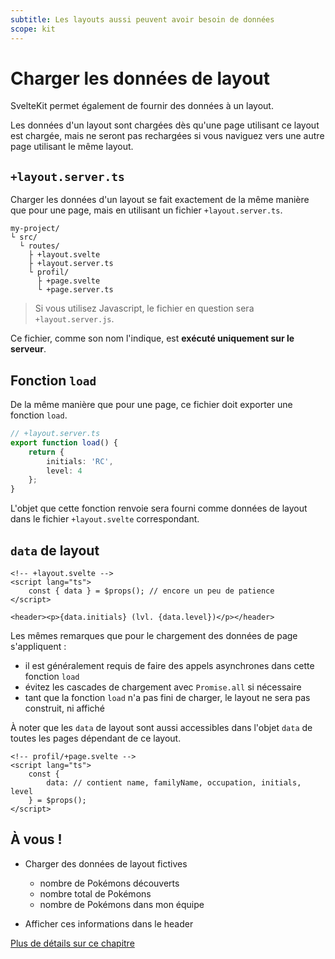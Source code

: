 ```yaml
---
subtitle: Les layouts aussi peuvent avoir besoin de données
scope: kit
---
```


# Charger les données de layout

SvelteKit permet également de fournir des données à un layout.

Les données d'un layout sont chargées dès qu'une page utilisant ce layout est chargée, mais ne seront pas rechargées si vous naviguez vers une autre page utilisant le même layout.

## `+layout.server.ts`

Charger les données d'un layout se fait exactement de la même manière que pour une page, mais en utilisant un fichier `+layout.server.ts`.

```
my-project/
└ src/
  └ routes/
    ├ +layout.svelte
    ├ +layout.server.ts
    └ profil/
      ├ +page.svelte
      └ +page.server.ts
```

> Si vous utilisez Javascript, le fichier en question sera `+layout.server.js`.

Ce fichier, comme son nom l'indique, est **exécuté uniquement sur le serveur**.

## Fonction `load`

De la même manière que pour une page, ce fichier doit exporter une fonction `load`.

```ts
// +layout.server.ts
export function load() {
	return {
		initials: 'RC',
		level: 4
	};
}
```

L'objet que cette fonction renvoie sera fourni comme données de layout dans le fichier `+layout.svelte` correspondant.

## `data` de layout

```svelte
<!-- +layout.svelte -->
<script lang="ts">
	const { data } = $props(); // encore un peu de patience
</script>

<header><p>{data.initials} (lvl. {data.level})</p></header>
```

Les mêmes remarques que pour le chargement des données de page s'appliquent :

- il est généralement requis de faire des appels asynchrones dans cette fonction `load`
- évitez les cascades de chargement avec `Promise.all` si nécessaire
- tant que la fonction `load` n'a pas fini de charger, le layout ne sera pas construit, ni affiché

À noter que les `data` de layout sont aussi accessibles dans l'objet `data` de toutes les pages dépendant de ce layout.

```svelte
<!-- profil/+page.svelte -->
<script lang="ts">
	const {
		data: // contient name, familyName, occupation, initials, level
	} = $props();
</script>
```

## À vous !

<section class='task'>

- Charger des données de layout fictives

  - nombre de Pokémons découverts
  - nombre total de Pokémons
  - nombre de Pokémons dans mon équipe

- Afficher ces informations dans le header
</section>

[Plus de détails sur ce chapitre](https://kit.sveltefr.dev/docs/load#donn-es-de-layout)
